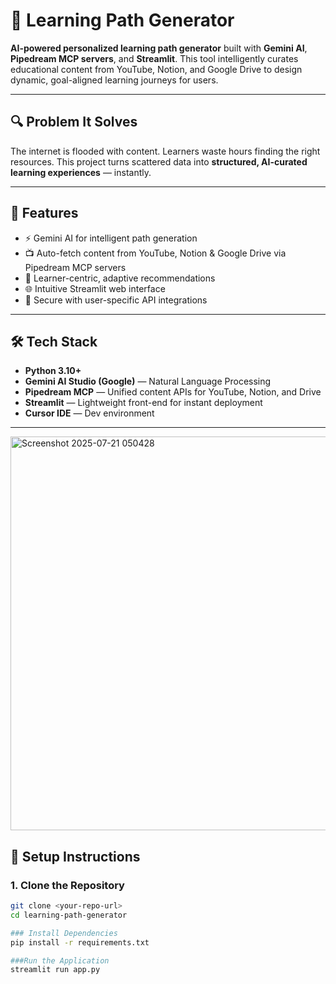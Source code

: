 # 🚀 Learning Path Generator

**AI-powered personalized learning path generator** built with **Gemini AI**, **Pipedream MCP servers**, and **Streamlit**. This tool intelligently curates educational content from YouTube, Notion, and Google Drive to design dynamic, goal-aligned learning journeys for users.

---

## 🔍 Problem It Solves
The internet is flooded with content. Learners waste hours finding the right resources. This project turns scattered data into **structured, AI-curated learning experiences** — instantly.

---

## 🧠 Features

- ⚡ Gemini AI for intelligent path generation
- 📺 Auto-fetch content from YouTube, Notion & Google Drive via Pipedream MCP servers
- 🎯 Learner-centric, adaptive recommendations
- 🌐 Intuitive Streamlit web interface
- 🔐 Secure with user-specific API integrations

---

## 🛠️ Tech Stack

- **Python 3.10+**
- **Gemini AI Studio (Google)** — Natural Language Processing
- **Pipedream MCP** — Unified content APIs for YouTube, Notion, and Drive
- **Streamlit** — Lightweight front-end for instant deployment
- **Cursor IDE** — Dev environment

---

<img width="1361" height="630" alt="Screenshot 2025-07-21 050428" src="https://github.com/user-attachments/assets/d7b94737-7f3b-4f8a-adaa-3add4e151e2c" />


## 🔧 Setup Instructions

### 1. Clone the Repository

```bash
git clone <your-repo-url>
cd learning-path-generator

### Install Dependencies
pip install -r requirements.txt

###Run the Application
streamlit run app.py
